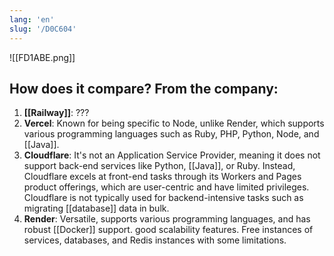 ```yaml
---
lang: 'en'
slug: '/D0C604'
---
```


![[FD1ABE.png]]

## How does it compare? From the company:

1. **[[Railway]]**: ???
2. **Vercel**: Known for being specific to Node, unlike Render, which supports various programming languages such as Ruby, PHP, Python, Node, and [[Java]].
3. **Cloudflare**: It's not an Application Service Provider, meaning it does not support back-end services like Python, [[Java]], or Ruby. Instead, Cloudflare excels at front-end tasks through its Workers and Pages product offerings, which are user-centric and have limited privileges. Cloudflare is not typically used for backend-intensive tasks such as migrating [[database]] data in bulk.
4. **Render**: Versatile, supports various programming languages, and has robust [[Docker]] support. good scalability features. Free instances of services, databases, and Redis instances with some limitations.
